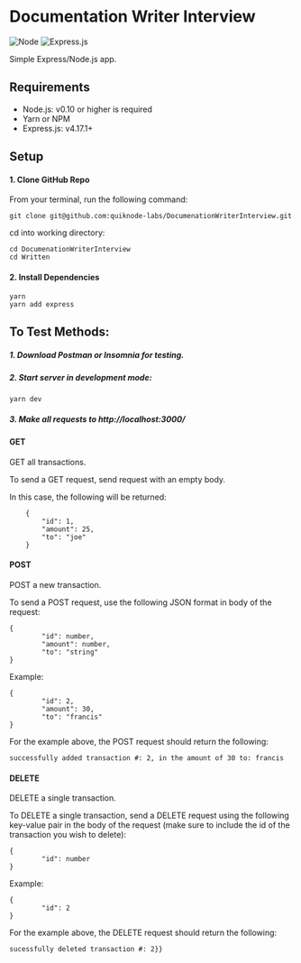 # Documentation Writer Interview

![Node](https://img.shields.io/node/v/express?style=for-the-badge)
![Express.js](https://img.shields.io/badge/express.js-%23404d59.svg?style=for-the-badge&logo=express&logoColor=%2361DAFB)

Simple Express/Node.js app.

## Requirements

* Node.js: v0.10 or higher is required
* Yarn or NPM
* Express.js: v4.17.1+

## Setup

#### 1. Clone GitHub Repo

From your terminal, run the following command:

```git clone git@github.com:quiknode-labs/DocumenationWriterInterview.git```<br/>

cd into working directory:

```cd DocumenationWriterInterview```<br/>
```cd Written```

#### 2. Install Dependencies

```yarn```<br/>
```yarn add express```

## To Test Methods:

##### 1. Download Postman or Insomnia for testing.

##### 2. Start server in development mode:

```yarn dev```

##### 3. Make all requests to http://localhost:3000/

#### GET

GET all transactions.

To send a GET request, send request with an empty body.

In this case, the following will be returned: 
```
    {
        "id": 1,
        "amount": 25,
        "to": "joe"
    }
```

#### POST

POST a new transaction.

To send a POST request, use the following JSON format in body of the request:

```
{
        "id": number,
        "amount": number,
        "to": "string"
}
```

Example:
```
{
        "id": 2,
        "amount": 30,
        "to": "francis"
}
```

For the example above, the POST request should return the following:

```
successfully added transaction #: 2, in the amount of 30 to: francis
```

#### DELETE

DELETE a single transaction.

To DELETE a single transaction, send a DELETE request using the following key-value pair in the body of the request (make sure to include the id of the transaction you wish to delete):
```
{
        "id": number
}
```

Example:
```
{
        "id": 2
}
```

For the example above, the DELETE request should return the following:

```
sucessfully deleted transaction #: 2}}
```